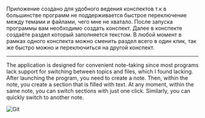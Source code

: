 Приложение создано для удобного ведения конспектов т.к в большинстве программ не поддерживается быстрое переключение между темами и файлами, чего мне не хватало. После запуска программы вам необходимо создать конспект. Далее в конспекте создаёте раздел который заполняется текстом. В любой момент в рамках одного конспекта можно сменить раздел всего в один клик, так же быстро можно и переключиться на другой конспект.
__________________________________________________________________________________________________________________________________________________________________________________________________________________________________________________

The application is designed for convenient note-taking since most programs lack support for switching between topics and files, which I found lacking. After launching the program, you need to create a note. Then, within the note, you create a section that is filled with text. At any moment, within the same note, you can switch sections with just one click. Similarly, you can quickly switch to another note.

![Git](https://github.com/Kactus26/SAViE/assets/143936467/34989416-874f-49db-8de1-258b14b9e97c)
